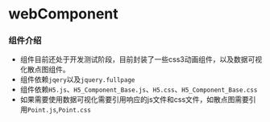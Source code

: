 # webComponent
### 组件介绍
* 组件目前还处于开发测试阶段，目前封装了一些css3动画组件，以及数据可视化散点图组件。
* 组件依赖`jqery`以及`jquery.fullpage`
* 组件依赖`H5.js`、`H5_Component_Base.js`、`H5.css`、`H5_Component_Base.css`
* 如果需要使用数据可视化需要引用响应的js文件和css文件，如散点图需要引用`Point.js`,`Point.css`
    
